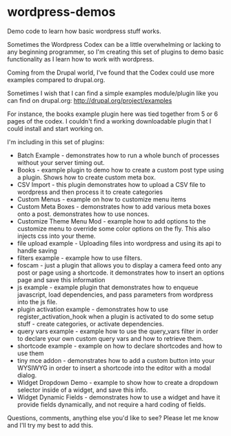 wordpress-demos
===============

Demo code to learn how basic wordpress stuff works.

Sometimes the Wordpress Codex can be a little overwhelming or lacking to any
beginning programmer, so I'm creating this set of plugins to demo
basic functionality as I learn how to work with wordpress.

Coming from the Drupal world, I've found that the Codex could use more examples
compared to drupal.org. 

Sometimes I wish that I can find a simple examples module/plugin like you can find
on drupal.org:  http://drupal.org/project/examples

For instance, the books example plugin here was tied together from 5 or 6
pages of the codex. I couldn't find a working downloadable plugin that I
could install and start working on.

I'm including in this set of plugins:
* Batch Example - demonstrates how to run a whole bunch of processes without your server timing out.
* Books - example plugin to demo how to create a custom post type using a plugin. Shows how to create custom meta box.
* CSV Import - this plugin demonstrates how to upload a CSV file to wordpress and then process it to create categories
* Custom Menus - example on how to customize menu items
* Custom Meta Boxes - demonstrates how to add various meta boxes onto a post. demonstrates how to use nonces.
* Customize Theme Menu Mod - example how to add options to the customize menu to override some color options on the fly. This also injects css into your theme.
* file upload example - Uploading files into wordpress and using its api to handle saving
* filters example - example how to use filters. 
* foscam - just a plugin that allows you to display a camera feed onto any post or page using a shortcode. it demonstrates how to insert an options page and save this information
* js example - example plugin that demonstrates how to enqueue javascript, load dependencies, and pass parameters from wordpress into the js file.
* plugin activation example - demonstrates how to use register_activation_hook when a plugin is activated to do some setup stuff - create categories, or activate dependencies.
* query vars example - example how to use the query_vars filter in order to declare your own custom query vars and how to retrieve them.
* shortcode example - example on how to declare shortcodes and how to use them 
* tiny mce addon - demonstrates how to add a custom button into your WYSIWYG in order to insert a shortcode into the editor with a modal dialog. 
* Widget Dropdown Demo - example to show how to create a dropdown selector inside of a widget, and save this info.
* Widget Dynamic Fields - demonstrates how to use a widget and have it provide fields dynamically, and not require a hard coding of fields.

Questions, comments, anything else you'd like to see?  Please let me know and I'll try my best to add this.